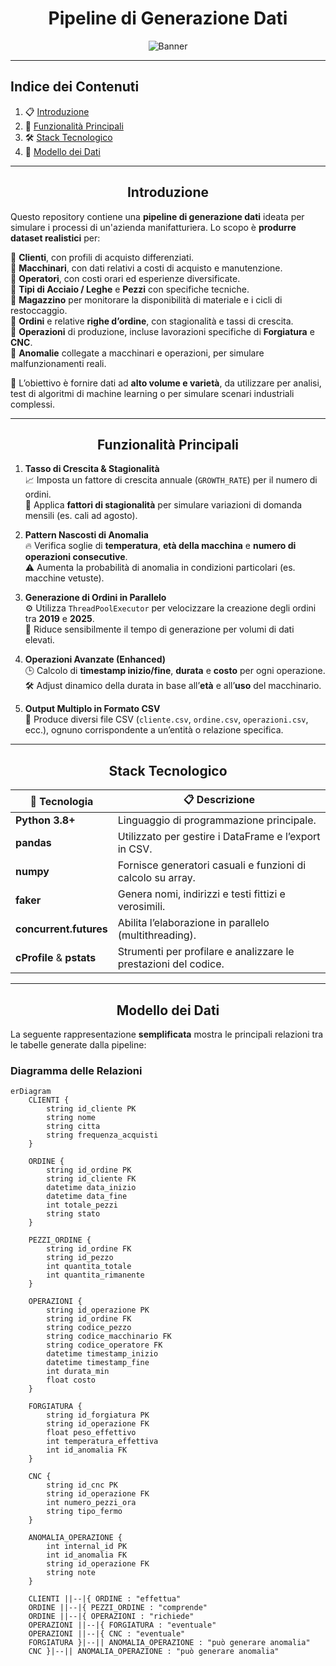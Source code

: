 <div align="center"><h1>Pipeline di Generazione Dati</h1></div>

<div align="center">
  <img src="https://learn.temporal.io/assets/images/banner_python-0d345d125b6892840c54f7e1460c8a5a.png" alt="Banner">
</div>

---

## **Indice dei Contenuti**  
1. 📋 [Introduzione](#introduzione)  
2. 🎯 [Funzionalità Principali](#funzionalità-principali)  
3. 🛠️ [Stack Tecnologico](#stack-tecnologico)  
4. 📁 [Modello dei Dati](#modello-dei-dati)  

---

## <div align="center">**Introduzione**</div>  

Questo repository contiene una **pipeline di generazione dati** ideata per simulare i processi di un'azienda manifatturiera. Lo scopo è **produrre dataset realistici** per:  

🔹 **Clienti**, con profili di acquisto differenziati.  
🔹 **Macchinari**, con dati relativi a costi di acquisto e manutenzione.  
🔹 **Operatori**, con costi orari ed esperienze diversificate.  
🔹 **Tipi di Acciaio / Leghe** e **Pezzi** con specifiche tecniche.  
🔹 **Magazzino** per monitorare la disponibilità di materiale e i cicli di restoccaggio.  
🔹 **Ordini** e relative **righe d’ordine**, con stagionalità e tassi di crescita.  
🔹 **Operazioni** di produzione, incluse lavorazioni specifiche di **Forgiatura** e **CNC**.  
🔹 **Anomalie** collegate a macchinari e operazioni, per simulare malfunzionamenti reali.  

🎯 L’obiettivo è fornire dati ad **alto volume e varietà**, da utilizzare per analisi, test di algoritmi di machine learning o per simulare scenari industriali complessi.  

---

## <div align="center">**Funzionalità Principali**</div>  

1. **Tasso di Crescita & Stagionalità**  
   📈 Imposta un fattore di crescita annuale (`GROWTH_RATE`) per il numero di ordini.  
   📅 Applica **fattori di stagionalità** per simulare variazioni di domanda mensili (es. cali ad agosto).  

2. **Pattern Nascosti di Anomalia**  
   🔥 Verifica soglie di **temperatura**, **età della macchina** e **numero di operazioni consecutive**.  
   ⚠️ Aumenta la probabilità di anomalia in condizioni particolari (es. macchine vetuste).  

3. **Generazione di Ordini in Parallelo**  
   ⚙️ Utilizza `ThreadPoolExecutor` per velocizzare la creazione degli ordini tra **2019** e **2025**.  
   🚀 Riduce sensibilmente il tempo di generazione per volumi di dati elevati.  

4. **Operazioni Avanzate (Enhanced)**  
   🕒 Calcolo di **timestamp inizio/fine**, **durata** e **costo** per ogni operazione.  
   🛠️ Adjust dinamico della durata in base all’**età** e all’**uso** del macchinario.  

5. **Output Multiplo in Formato CSV**  
   📁 Produce diversi file CSV (`cliente.csv`, `ordine.csv`, `operazioni.csv`, ecc.), ognuno corrispondente a un’entità o relazione specifica.  

---

## <div align="center">**Stack Tecnologico**</div>  

| **🔧 Tecnologia**         | **📋 Descrizione**                                                |
|--------------------------|------------------------------------------------------------------|
| **Python 3.8+**          | Linguaggio di programmazione principale.                        |
| **pandas**               | Utilizzato per gestire i DataFrame e l’export in CSV.           |
| **numpy**                | Fornisce generatori casuali e funzioni di calcolo su array.     |
| **faker**                | Genera nomi, indirizzi e testi fittizi e verosimili.            |
| **concurrent.futures**   | Abilita l’elaborazione in parallelo (multithreading).           |
| **cProfile** & **pstats**| Strumenti per profilare e analizzare le prestazioni del codice. |

---

## <div align="center">**Modello dei Dati**</div>  

La seguente rappresentazione **semplificata** mostra le principali relazioni tra le tabelle generate dalla pipeline:

### Diagramma delle Relazioni  

```mermaid
erDiagram
    CLIENTI {
        string id_cliente PK
        string nome
        string citta
        string frequenza_acquisti
    }
    
    ORDINE {
        string id_ordine PK
        string id_cliente FK
        datetime data_inizio
        datetime data_fine
        int totale_pezzi
        string stato
    }

    PEZZI_ORDINE {
        string id_ordine FK
        string id_pezzo
        int quantita_totale
        int quantita_rimanente
    }

    OPERAZIONI {
        string id_operazione PK
        string id_ordine FK
        string codice_pezzo
        string codice_macchinario FK
        string codice_operatore FK
        datetime timestamp_inizio
        datetime timestamp_fine
        int durata_min
        float costo
    }

    FORGIATURA {
        string id_forgiatura PK
        string id_operazione FK
        float peso_effettivo
        int temperatura_effettiva
        int id_anomalia FK
    }

    CNC {
        string id_cnc PK
        string id_operazione FK
        int numero_pezzi_ora
        string tipo_fermo
    }

    ANOMALIA_OPERAZIONE {
        int internal_id PK
        int id_anomalia FK
        string id_operazione FK
        string note
    }

    CLIENTI ||--|{ ORDINE : "effettua"
    ORDINE ||--|{ PEZZI_ORDINE : "comprende"
    ORDINE ||--|{ OPERAZIONI : "richiede"
    OPERAZIONI ||--|{ FORGIATURA : "eventuale"
    OPERAZIONI ||--|{ CNC : "eventuale"
    FORGIATURA }|--|| ANOMALIA_OPERAZIONE : "può generare anomalia"
    CNC }|--|| ANOMALIA_OPERAZIONE : "può generare anomalia"
```
